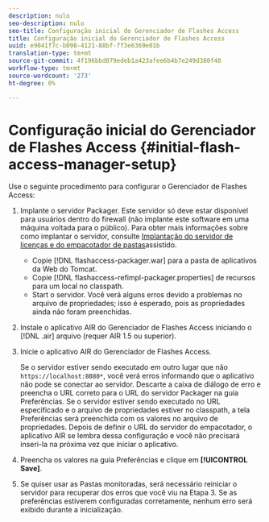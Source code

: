 ```yaml
---
description: nulo
seo-description: nulo
seo-title: Configuração inicial do Gerenciador de Flashes Access
title: Configuração inicial do Gerenciador de Flashes Access
uuid: e9041f7c-b098-4121-88bf-ff3e6369e01b
translation-type: tm+mt
source-git-commit: 4f196bbd079edeb1a423afee6b4b7e249d380f40
workflow-type: tm+mt
source-wordcount: '273'
ht-degree: 0%

---
```



# Configuração inicial do Gerenciador de Flashes Access {#initial-flash-access-manager-setup}

Use o seguinte procedimento para configurar o Gerenciador de Flashes Access:

1. Implante o servidor Packager. Este servidor só deve estar disponível para usuários dentro do firewall (não implante este software em uma máquina voltada para o público). Para obter mais informações sobre como implantar o servidor, consulte [Implantação do servidor de licenças e do empacotador de pastas](../../aaxs-reference-implementations/deploying-license-server-and-wfp/deploying-license-server-wfp-overview.md)assistido.

   * Copie [!DNL flashaccess-packager.war] para a pasta de aplicativos da Web do Tomcat.
   * Copie [!DNL flashaccess-refimpl-packager.properties] de recursos para um local no classpath.
   * Start o servidor. Você verá alguns erros devido a problemas no arquivo de propriedades; isso é esperado, pois as propriedades ainda não foram preenchidas.

1. Instale o aplicativo AIR do Gerenciador de Flashes Access iniciando o [!DNL .air] arquivo (requer AIR 1.5 ou superior).
1. Inicie o aplicativo AIR do Gerenciador de Flashes Access.

   Se o servidor estiver sendo executado em outro lugar que não `https://localhost:8080*`, você verá erros informando que o aplicativo não pode se conectar ao servidor. Descarte a caixa de diálogo de erro e preencha o URL correto para o URL do servidor Packager na guia Preferências. Se o servidor estiver sendo executado no URL especificado e o arquivo de propriedades estiver no classpath, a tela Preferências será preenchida com os valores no arquivo de propriedades. Depois de definir o URL do servidor do empacotador, o aplicativo AIR se lembra dessa configuração e você não precisará inseri-la na próxima vez que iniciar o aplicativo.
1. Preencha os valores na guia Preferências e clique em **[!UICONTROL Save]**.
1. Se quiser usar as Pastas monitoradas, será necessário reiniciar o servidor para recuperar dos erros que você viu na Etapa 3. Se as preferências estiverem configuradas corretamente, nenhum erro será exibido durante a inicialização.

